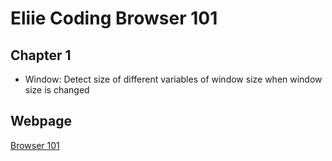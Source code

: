 # Eliie Coding Browser 101

## Chapter 1
- Window: Detect size of different variables of window size when window size is changed


## Webpage
[Browser 101](https://academy.dream-coding.com/courses/browser101)
